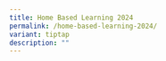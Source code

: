 ```yaml
---
title: Home Based Learning 2024
permalink: /home-based-learning-2024/
variant: tiptap
description: ""
---
```

<p></p>